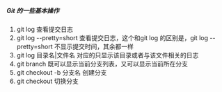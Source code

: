 ##### Git 的一些基本操作

1. git log 查看提交日志
2. git log --pretty=short   查看提交日志，这个和git log 的区别是，git log --pretty=short 不显示提交时间，其余都一样
3. git log 目录名|文件名  对应的只显示该目录或者与该文件相关的日志
4. git branch  既可以显示当前分支列表，又可以显示当前所在分支
5. git checkout -b  分支名     创建分支
6. git checkout  切换分支

